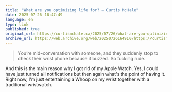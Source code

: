 ```yaml
--- 
title: "What are you optimizing life for? – Curtis McHale"
date: 2025-07-26 18:47:49
language: en
type: link
published: true
original_url: https://curtismchale.ca/2025/07/26/what-are-you-optimizing-life-for/
archive_url: https://web.archive.org/web/20250726164910/https://curtismchale.ca/2025/07/26/what-are-you-optimizing-life-for/
---
```

> You’re mid-conversation with someone, and they suddenly stop to check their wrist phone because it buzzed. So fucking rude.

And this is the main reason why I got rid of my Apple Watch. Yes, I could have just turned all notifications but then again what's the point of having it. Right now, I'm just entertaining a Whoop on my wrist together with a traditional wristwatch.

